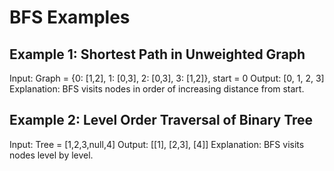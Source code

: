 # BFS Examples

## Example 1: Shortest Path in Unweighted Graph

Input: Graph = {0: [1,2], 1: [0,3], 2: [0,3], 3: [1,2]}, start = 0
Output: [0, 1, 2, 3]
Explanation: BFS visits nodes in order of increasing distance from start.

## Example 2: Level Order Traversal of Binary Tree

Input: Tree = [1,2,3,null,4]
Output: [[1], [2,3], [4]]
Explanation: BFS visits nodes level by level.
